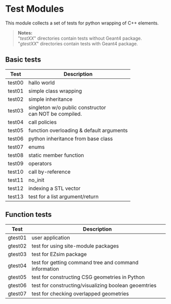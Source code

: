 Test Modules
============

This module collects a set of tests for python wrapping of C++ elements.

>**Notes:** <br>
"*testXX*" directories contain tests without Geant4 package. <br>
"*gtestXX*" directories contain tests with Geant4 package.


Basic tests
-----------

| Test   | Description |
|:------:|-------------
|test00  | hallo world
|test01  | simple class wrapping
|test02  | simple inheritance
|test03  | singleton w/o public constructor <br> can NOT be compiled.
|test04  | call policies
|test05  | function overloading & default arguments
|test06  | python inheritance from base class
|test07  | enums
|test08  | static member function
|test09  | operators
|test10  | call by-reference
|test11  | no_init
|test12  | indexing a STL vector
|test13  | test for a list argument/return


Function tests
--------------

| Test   | Description |
|:------:|-------------
|gtest01 | user application
|gtest02 | test for using site-module packages
|gtest03 | test for EZsim package
|gtest04 | test for getting command tree and command information
|gtest05 | test for constructing CSG geometries in Python
|gtest06 | test for constructing/visualizing boolean geoemtries
|gtest07 | test for checking overlapped geometries


